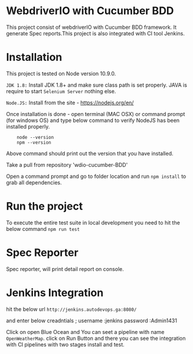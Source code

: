 
# WebdriverIO with Cucumber BDD

This project consist of  webdriverIO  with Cucumber BDD framework. It generate Spec reports.This project is also integrated with CI tool Jenkins.

# Installation

This project is tested on Node version 10.9.0.  

`JDK 1.8:` Install JDK 1.8+ and make sure class path is set properly. JAVA is require to start `Selenium Server` nothing else.

`Node.JS:` Install  from the site - https://nodejs.org/en/ 

Once installation is done - open terminal (MAC OSX) or command prompt (for windows OS) and type below command to verify NodeJS has been installed properly.

        node --version
        npm --version

Above command should print out the version that you have installed.

Take a pull from repository 'wdio-cucumber-BDD'

Open a command prompt and go to folder location and run `npm install` to grab all dependencies.



# Run the project

To execute the entire test suite in local development you need to hit the below command 
`npm run test`

# Spec Reporter

Spec reporter, will print detail report on console.


# Jenkins Integration

hit the below url 
`http://jenkins.autodevops.ga:8080/`

and enter below creadntials ;
username :jenkins
password :Admin1431

Click on open Blue Ocean and You can seet a pipeline with name `OpenWeatherMap`.
click on Run Button and there you can see the integration with CI pipelines with two stages install and test.
